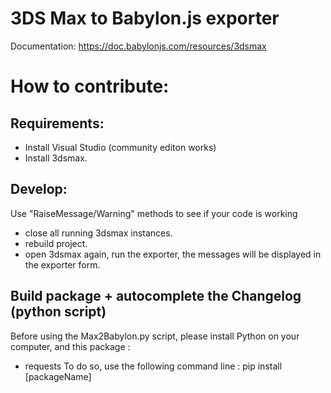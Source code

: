 3DS Max to Babylon.js exporter
==============================

Documentation: https://doc.babylonjs.com/resources/3dsmax

# How to contribute:
## Requirements:
* Install Visual Studio (community editon works)
* Install 3dsmax.

## Develop:
Use "RaiseMessage/Warning" methods to see if your code is working
* close all running 3dsmax instances.
* rebuild project.
* open 3dsmax again, run the exporter, the messages will be displayed in the exporter form.

## Build package + autocomplete the Changelog (python script)
Before using the Max2Babylon.py script, please install Python on your computer, and this package :
- requests
To do so, use the following command line : pip install [packageName]